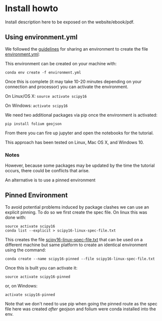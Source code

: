 # Install howto

Install description here to be exposed on the website/ebook/pdf.


## Using environment.yml

We followed the
[guidelines](http://conda.pydata.org/docs/using/envs.html#share-an-environment)
for sharing an environment to create the file
[environment.yml](environment.yml):

This environment can be created on your machine with:

```
conda env create -f environment.yml
```

Once this is complete (it may take 10-20 minutes depending on your connection
and processor) you can activate the environment.

On Linux/OS X:  `source activate scipy16`

On Windows: `activate scipy16`

We need two additional packages via pip once the environment is activated:

```
pip install folium geojson
```

From there you can fire up jupyter and open the notebooks for the tutorial.

This approach has been tested on Linux, Mac OS X, and Windows 10.

### Notes

However, because some packages may be updated by the time the tutorial occurs,
there could be conflicts that arise.

An alternative is to use a pinned environment

## Pinned Environment

To avoid potential problems induced by package clashes we can use an explicit
pinning. To do so we first create the spec file. On linux this was done with:

```
source activate scipy16
conda list --explicit > scipy16-linux-spec-file.txt
```

This creates the file
[scipy16-linux-spec-file.txt](scipy16-linux-spec-file.txt) that can be used on
a different machine but same platform to create an identical environment using
the command:

```
conda create --name scipy16-pinned --file scipy16-linux-spec-file.txt
```

Once this is built you can activate it:

```
source activate scipy16-pinned
```

or, on Windows:
```
activate scipy16-pinned
```

Note that we don't need to use pip when going the pinned route as the spec
file here was created *after* geojson and folium were conda installed into the
env.
